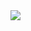 <img align="left" src="https://static.wixstatic.com/media/cef1ec_991a7546c9964e3487062bb405395c4b~mv2.png">
